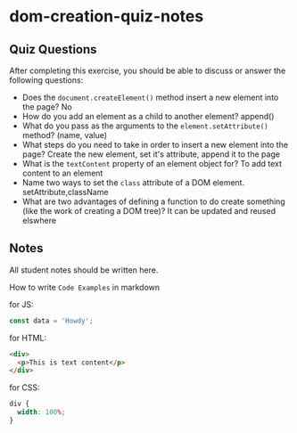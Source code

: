 # dom-creation-quiz-notes

## Quiz Questions

After completing this exercise, you should be able to discuss or answer the following questions:

- Does the `document.createElement()` method insert a new element into the page?
  No
- How do you add an element as a child to another element?
  append()
- What do you pass as the arguments to the `element.setAttribute()` method?
  (name, value)
- What steps do you need to take in order to insert a new element into the page?
  Create the new element, set it's attribute, append it to the page
- What is the `textContent` property of an element object for?
  To add text content to an element
- Name two ways to set the `class` attribute of a DOM element.
  setAttribute,className
- What are two advantages of defining a function to do create something (like the work of creating a DOM tree)?
  It can be updated and reused elswhere

## Notes

All student notes should be written here.

How to write `Code Examples` in markdown

for JS:

```javascript
const data = 'Howdy';
```

for HTML:

```html
<div>
  <p>This is text content</p>
</div>
```

for CSS:

```css
div {
  width: 100%;
}
```
